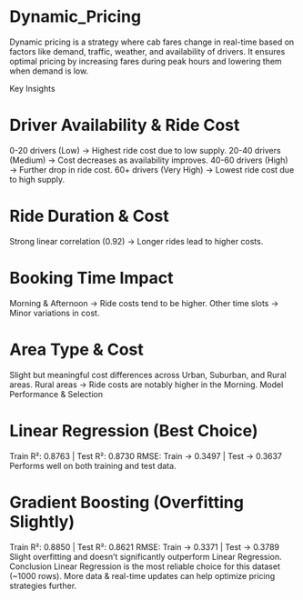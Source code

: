 # Dynamic_Pricing
Dynamic pricing is a strategy where cab fares change in real-time based on factors like demand, traffic, weather, and availability of drivers. It ensures optimal pricing by increasing fares during peak hours and lowering them when demand is low. 

Key Insights
# Driver Availability & Ride Cost
0-20 drivers (Low) → Highest ride cost due to low supply.
20-40 drivers (Medium) → Cost decreases as availability improves.
40-60 drivers (High) → Further drop in ride cost.
60+ drivers (Very High) → Lowest ride cost due to high supply.
# Ride Duration & Cost
Strong linear correlation (0.92) → Longer rides lead to higher costs.
# Booking Time Impact
Morning & Afternoon → Ride costs tend to be higher.
Other time slots → Minor variations in cost.
# Area Type & Cost
Slight but meaningful cost differences across Urban, Suburban, and Rural areas.
Rural areas → Ride costs are notably higher in the Morning.
Model Performance & Selection
# Linear Regression (Best Choice)

Train R²: 0.8763 | Test R²: 0.8730
RMSE: Train → 0.3497 | Test → 0.3637
Performs well on both training and test data.
# Gradient Boosting (Overfitting Slightly)

Train R²: 0.8850 | Test R²: 0.8621
RMSE: Train → 0.3371 | Test → 0.3789
Slight overfitting and doesn’t significantly outperform Linear Regression.
Conclusion
Linear Regression is the most reliable choice for this dataset (~1000 rows).
More data & real-time updates can help optimize pricing strategies further.
